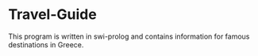 # Travel-Guide
This program is written in swi-prolog and contains information for famous destinations in Greece.
